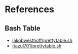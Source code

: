# References

## Bash Table

* [jakobwesthoff/prettytable.sh](https://github.com/jakobwesthoff/prettytable.sh)
* [riazul701/prettytable.sh](https://github.com/riazul701/prettytable.sh)
